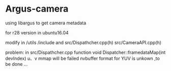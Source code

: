 # Argus-camera
using libargus to get camera metadata

for r28 version in ubuntu16.04

modify in /utils /include and src/Dispathcher.cpp(h) src/CameraAPI.cpp(h)


problem: 
   in src/Dispathcher.cpp function void Dispatcher::framedataMap(int devIndex)
   u、v mmap will be failed 
   nvbuffer format for YUV is unkown ,to be done ...

